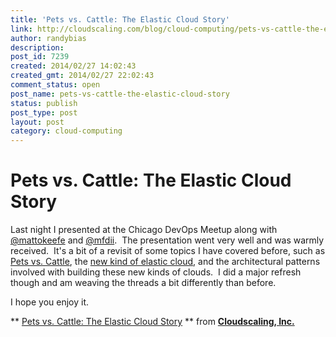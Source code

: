 ```yaml
---
title: 'Pets vs. Cattle: The Elastic Cloud Story'
link: http://cloudscaling.com/blog/cloud-computing/pets-vs-cattle-the-elastic-cloud-story/
author: randybias
description: 
post_id: 7239
created: 2014/02/27 14:02:43
created_gmt: 2014/02/27 22:02:43
comment_status: open
post_name: pets-vs-cattle-the-elastic-cloud-story
status: publish
post_type: post
layout: post
category: cloud-computing
---
```


# Pets vs. Cattle: The Elastic Cloud Story

Last night I presented at the Chicago DevOps Meetup along with [@mattokeefe](https://twitter.com/mattokeefe) and [@mfdii](http://twitter.com/mfdii).  The presentation went very well and was warmly received.  It's a bit of a revisit of some topics I have covered before, such as [Pets vs. Cattle](http://www.slideshare.net/randybias/architectures-for-open-and-scalable-clouds), the [new kind of elastic cloud](http://www.slideshare.net/randybias/enterprise-cloud-myths), and the architectural patterns involved with building these new kinds of clouds.  I did a major refresh though and am weaving the threads a bit differently than before.

I hope you enjoy it.

** [Pets vs. Cattle: The Elastic Cloud Story](https://www.slideshare.net/randybias/pets-vs-cattle-the-elastic-cloud-story) ** from **[Cloudscaling, Inc.](http://www.slideshare.net/randybias)**